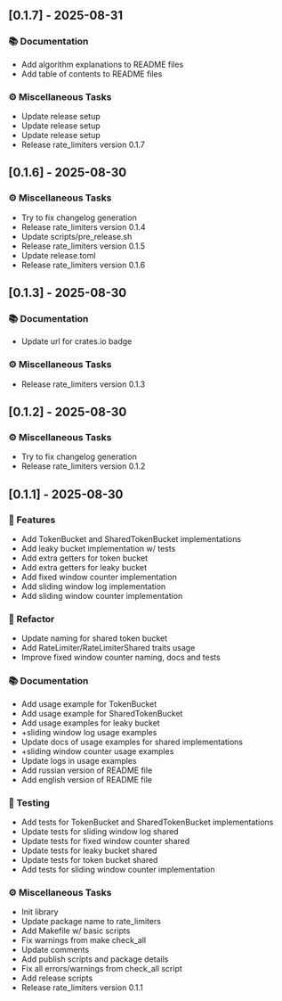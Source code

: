 ## [0.1.7] - 2025-08-31

### 📚 Documentation

- Add algorithm explanations to README files
- Add table of contents to README files

### ⚙️ Miscellaneous Tasks

- Update release setup
- Update release setup
- Update release setup
- Release rate_limiters version 0.1.7
## [0.1.6] - 2025-08-30

### ⚙️ Miscellaneous Tasks

- Try to fix changelog generation
- Release rate_limiters version 0.1.4
- Update scripts/pre_release.sh
- Release rate_limiters version 0.1.5
- Update release.toml
- Release rate_limiters version 0.1.6
## [0.1.3] - 2025-08-30

### 📚 Documentation

- Update url for crates.io badge

### ⚙️ Miscellaneous Tasks

- Release rate_limiters version 0.1.3
## [0.1.2] - 2025-08-30

### ⚙️ Miscellaneous Tasks

- Try to fix changelog generation
- Release rate_limiters version 0.1.2
## [0.1.1] - 2025-08-30

### 🚀 Features

- Add TokenBucket and SharedTokenBucket implementations
- Add leaky bucket implementation w/ tests
- Add extra getters for token bucket
- Add extra getters for leaky bucket
- Add fixed window counter implementation
- Add sliding window log implementation
- Add sliding window counter implementation

### 🚜 Refactor

- Update naming for shared token bucket
- Add RateLimiter/RateLimiterShared traits usage
- Improve fixed window counter naming, docs and tests

### 📚 Documentation

- Add usage example for TokenBucket
- Add usage example for SharedTokenBucket
- Add usage examples for leaky bucket
- +sliding window log usage examples
- Update docs of usage examples for shared implementations
- +sliding window counter usage examples
- Update logs in usage examples
- Add russian version of README file
- Add english version of README file

### 🧪 Testing

- Add tests for TokenBucket and SharedTokenBucket implementations
- Update tests for sliding window log shared
- Update tests for fixed window counter shared
- Update tests for leaky bucket shared
- Update tests for token bucket shared
- Add tests for sliding window counter implementation

### ⚙️ Miscellaneous Tasks

- Init library
- Update package name to rate_limiters
- Add Makefile w/ basic scripts
- Fix warnings from make check_all
- Update comments
- Add publish scripts and package details
- Fix all errors/warnings from check_all script
- Add release scripts
- Release rate_limiters version 0.1.1
